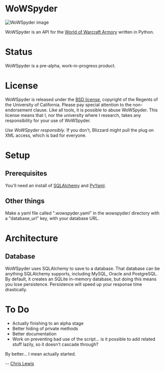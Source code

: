 WoWSpyder
==================
![WoWSpyder image](http://www.planetwarcraft.com/wow/worldinfo/monster/spider.jpg)

WoWSpyder is an API for the [World of Warcraft Armory](http://www.wowarmory.com) written in Python.

Status
======

WoWSpyder is a pre-alpha, work-in-progress product.

License
=======

WoWSpyder is released under the [BSD license](http://creativecommons.org/licenses/BSD/), copyright of the Regents of the University of California. Please pay special attention to the non-endorsement clause. Like all tools, it is possible to abuse WoWSpyder. This license means that I, nor the university where I research, takes any responsibility for your use of WoWSpyder.

*Use WoWSpyder responsibly*. If you don't, Blizzard might pull the plug on XML access, which is bad for everyone.

Setup
=====

Prerequisites
-------------
You'll need an install of [SQLAlchemy](http://www.sqlalchemy.org/) and [PyYaml](http://pyyaml.org/wiki/PyYAML).

Other things
------------
Make a yaml file called ".wowspyder.yaml" in the wowspyder/ directory with
a "database_url" key, with your database URL.

Architecture
============

Database
--------

WoWSpyder uses SQLAlchemy to save to a database. That database can be anything SQLAlchemy supports, including MySQL, Oracle and PostgreSQL. By default, it creates an SQLite in-memory database, but doing this means you lose persistence. Persistence will speed up your response time drastically. 


To Do
=====
* Actually finishing to an alpha stage
* Better hiding of private methods
* Better documentation
* Work on preventing bad use of the script... is it possible to add related stuff lazily, so it doesn't cascade through?

By better... I mean actually started.

--
[Chris Lewis](http://chris.to)